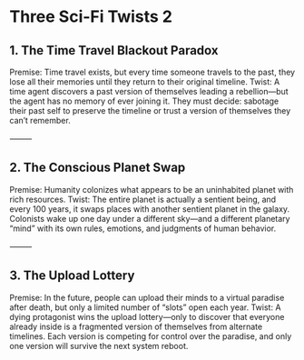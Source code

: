 # Three Sci-Fi Twists 2

## 1. The Time Travel Blackout Paradox
Premise: Time travel exists, but every time someone travels to the past, they lose all their memories until they return to their original timeline.
Twist: A time agent discovers a past version of themselves leading a rebellion—but the agent has no memory of ever joining it. They must decide: sabotage their past self to preserve the timeline or trust a version of themselves they can’t remember.

⸻

## 2. The Conscious Planet Swap
Premise: Humanity colonizes what appears to be an uninhabited planet with rich resources.
Twist: The entire planet is actually a sentient being, and every 100 years, it swaps places with another sentient planet in the galaxy. Colonists wake up one day under a different sky—and a different planetary “mind” with its own rules, emotions, and judgments of human behavior.

⸻

## 3. The Upload Lottery
Premise: In the future, people can upload their minds to a virtual paradise after death, but only a limited number of “slots” open each year.
Twist: A dying protagonist wins the upload lottery—only to discover that everyone already inside is a fragmented version of themselves from alternate timelines. Each version is competing for control over the paradise, and only one version will survive the next system reboot.
